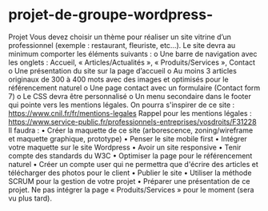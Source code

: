# projet-de-groupe-wordpress-

Projet
Vous devez choisir un thème pour réaliser un site vitrine d’un professionnel (exemple : restaurant, fleuriste, etc…).
Le site devra au minimum comporter les éléments suivants :
o Une barre de navigation avec les onglets : Accueil, « Articles/Actualités », « Produits/Services », Contact
o Une présentation du site sur la page d’accueil
o Au moins 3 articles originaux de 300 à 400 mots avec des images et optimisés pour le référencement naturel
o Une page contact avec un formulaire (Contact form 7)
o Le CSS devra être personnalisé
o Un menu secondaire dans le footer qui pointe vers les mentions légales. On pourra s'inspirer de ce site : https://www.cnil.fr/fr/mentions-legales
Rappel pour les mentions légales : https://www.service-public.fr/professionnels-entreprises/vosdroits/F31228
Il faudra :
• Créer la maquette de ce site (arborescence, zoning/wireframe et maquette graphique, prototype)
• Penser le site mobile first
• Intégrer votre maquette sur le site Wordpress
• Avoir un site responsive
• Tenir compte des standards du W3C
• Optimiser la page pour le référencement naturel
• Créer un compte user qui ne permettra que d'écrire des articles et télécharger des photos pour le client
• Publier le site
• Utiliser la méthode SCRUM pour la gestion de votre projet
• Préparer une présentation de ce projet.
Ne pas intégrer la page « Produits/Services » pour le moment (sera vu plus tard).